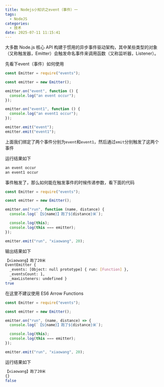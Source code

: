 ```yaml
---
title: Nodejs小知识之event（事件）一
tags:
  - NodeJS
categories:
  - 技术
date: 2025-07-11 11:15:41
---
```


大多数 Node.js 核心 API 构建于惯用的异步事件驱动架构，其中某些类型的对象（又称触发器，Emitter）会触发命名事件来调用函数（又称监听器，Listener）。

先看下event（事件）如何使用

```javascript
const Emitter = require("events");

const emitter = new Emitter();

emitter.on("event", function () {
  console.log("an event occur");
});

emitter.on("event1", function () {
  console.log("an event1 occur");
});

emitter.emit("event");
emitter.emit("event1");
```

上面我们绑定了两个事件分别为`event`和`event1`，然后通过`emit`分别触发了这两个事件

运行结果如下

```bash
an event occur
an event1 occur
```

事件触发了，那么如何能在触发事件的时候传递参数，看下面的代码

```javascript
const Emitter = require("events");

const emitter = new Emitter();

emitter.on("run", function (name, distance) {
  console.log(`【${name}】跑了${distance}米`);

  console.log(this);
  console.log(this === emitter);
});

emitter.emit("run", "xiaowang", 20);
```

输出结果如下

```bash
【xiaowang】跑了20米
EventEmitter {
  _events: [Object: null prototype] { run: [Function] },
  _eventsCount: 1,
  _maxListeners: undefined }
true
```

在这里不建议使用 ES6 Arrow Functions

```javascript
const Emitter = require("events");

const emitter = new Emitter();

emitter.on("run", (name, distance) => {
  console.log(`【${name}】跑了${distance}米`);

  console.log(this);
  console.log(this === emitter);
});

emitter.emit("run", "xiaowang", 20);
```

运行结果如下

```bash
【xiaowang】跑了20米
{}
false
```
